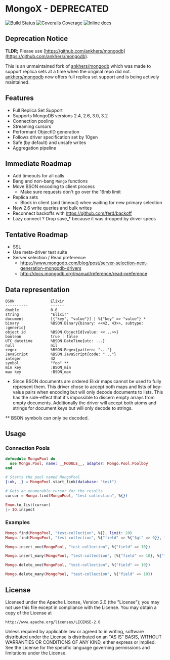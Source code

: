 MongoX - DEPRECATED
=======

[![Build Status](https://travis-ci.org/emerleite/mongox.svg?branch=master)](https://travis-ci.org/emerleite/mongox)
[![Coveralls Coverage](https://img.shields.io/coveralls/emerleite/mongox.svg)](https://coveralls.io/github/emerleite/mongox)
[![Inline docs](http://inch-ci.org/github/emerleite/mongox.svg)](http://inch-ci.org/github/emerleite/mongox)

## Deprecation Notice

**TLDR;** Please use [https://github.com/ankhers/mongodb](https://github.com/ankhers/mongodb).

This is an unmaintained fork of [ankhers/mongodb](https://github.com/ankhers/mongodb) which was made to support replica sets at a time when the original repo did not. [ankhers/mongodb](https://github.com/ankhers/mongodb) now offers full replica set support and is being actively maintained.

## Features

  * Full Replica Set Support
  * Supports MongoDB versions 2.4, 2.6, 3.0, 3.2
  * Connection pooling
  * Streaming cursors
  * Performant ObjectID generation
  * Follows driver specification set by 10gen
  * Safe (by default) and unsafe writes
  * Aggregation pipeline

## Immediate Roadmap

  * Add timeouts for all calls
  * Bang and non-bang `Mongo` functions
  * Move BSON encoding to client process
    - Make sure requests don't go over the 16mb limit
  * Replica sets
    - Block in client (and timeout) when waiting for new primary selection
  * New 2.6 write queries and bulk writes
  * Reconnect backoffs with https://github.com/ferd/backoff
  * Lazy connect
  ? Drop save_* because it was dropped by driver specs

## Tentative Roadmap

  * SSL
  * Use meta-driver test suite
  * Server selection / Read preference
    - https://www.mongodb.com/blog/post/server-selection-next-generation-mongodb-drivers
    - http://docs.mongodb.org/manual/reference/read-preference

## Data representation

    BSON             	Elixir
    ----------        	------
    double              0.0
    string              "Elixir"
    document            [{"key", "value"}] | %{"key" => "value"} *
    binary              %BSON.Binary{binary: <<42, 43>>, subtype: :generic}
    object id           %BSON.ObjectId{value: <<...>>}
    boolean             true | false
    UTC datetime        %BSON.DateTime{utc: ...}
    null                nil
    regex               %BSON.Regex{pattern: "..."}
    JavaScript          %BSON.JavaScript{code: "..."}
    integer             42
    symbol              "foo" **
    min key             :BSON_min
    max key             :BSON_max

* Since BSON documents are ordered Elixir maps cannot be used to fully represent them. This driver chose to accept both maps and lists of key-value pairs when encoding but will only decode documents to lists. This has the side-effect that it's impossible to discern empty arrays from empty documents. Additionally the driver will accept both atoms and strings for document keys but will only decode to strings.

** BSON symbols can only be decoded.

## Usage

### Connection Pools

```elixir
defmodule MongoPool do
  use Mongo.Pool, name: __MODULE__, adapter: Mongo.Pool.Poolboy
end

# Starts the pool named MongoPool
{:ok, _} = MongoPool.start_link(database: "test")

# Gets an enumerable cursor for the results
cursor = Mongo.find(MongoPool, "test-collection", %{})

Enum.to_list(cursor)
|> IO.inspect
```

### Examples
```elixir
Mongo.find(MongoPool, "test-collection", %{}, limit: 20)
Mongo.find(MongoPool, "test-collection", %{"field" => %{"$gt" => 0}}, limit: 20, sort: %{"field" => 1})

Mongo.insert_one(MongoPool, "test-collection", %{"field" => 10})

Mongo.insert_many(MongoPool, "test-collection", [%{"field" => 10}, %{"field" => 20}])

Mongo.delete_one(MongoPool, "test-collection", %{"field" => 10})

Mongo.delete_many(MongoPool, "test-collection", %{"field" => 10})
```

## License

Licensed under the Apache License, Version 2.0 (the "License");
you may not use this file except in compliance with the License.
You may obtain a copy of the License at

    http://www.apache.org/licenses/LICENSE-2.0

Unless required by applicable law or agreed to in writing, software
distributed under the License is distributed on an "AS IS" BASIS,
WITHOUT WARRANTIES OR CONDITIONS OF ANY KIND, either express or implied.
See the License for the specific language governing permissions and
limitations under the License.
